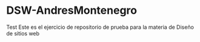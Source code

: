 # DSW-AndresMontenegro

Test
Este es el ejercicio de repositorio de prueba para la materia de Diseño de sitios web

